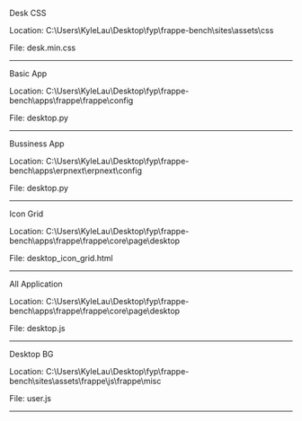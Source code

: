 Desk CSS

Location: C:\Users\KyleLau\Desktop\fyp\frappe-bench\sites\assets\css

File: desk.min.css
********
Basic App

Location: C:\Users\KyleLau\Desktop\fyp\frappe-bench\apps\frappe\frappe\config

File: desktop.py
*********
Bussiness App

Location: C:\Users\KyleLau\Desktop\fyp\frappe-bench\apps\erpnext\erpnext\config

File: desktop.py
*************
Icon Grid

Location: C:\Users\KyleLau\Desktop\fyp\frappe-bench\apps\frappe\frappe\core\page\desktop

File: desktop_icon_grid.html
*********
All Application

Location: C:\Users\KyleLau\Desktop\fyp\frappe-bench\apps\frappe\frappe\core\page\desktop

File: desktop.js
***************
Desktop BG

Location: C:\Users\KyleLau\Desktop\fyp\frappe-bench\sites\assets\frappe\js\frappe\misc

File: user.js
**********
